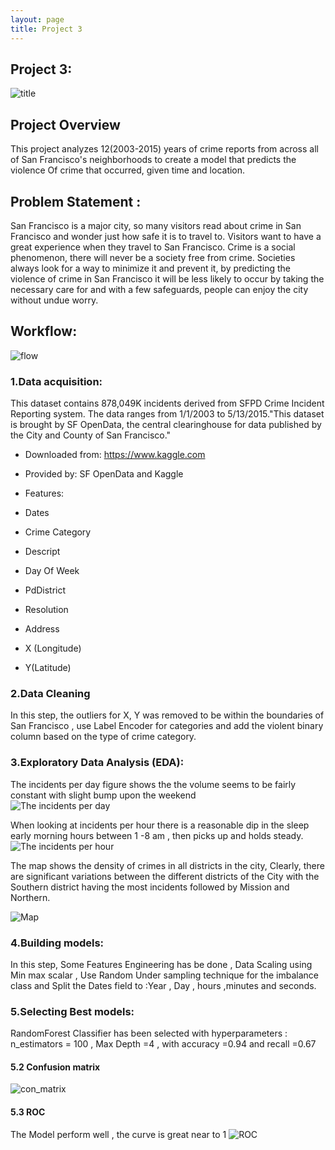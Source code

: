 ```yaml
---
layout: page
title: Project 3
---
```

## Project 3: 
![title]({{site.url}}/images/intro_crime)
## Project Overview 

This project analyzes 12(2003-2015) years of crime reports from across all of San Francisco's neighborhoods to create a model that predicts the violence Of crime  that occurred, given time and location.

## Problem Statement :
San Francisco is a major city, so many visitors read about crime in San Francisco and wonder just how safe it is to travel to. Visitors want to have a great experience when they travel to San Francisco. Crime is a social phenomenon, there will never be a society free from crime. Societies always look for a way to minimize it and prevent it, by predicting the violence of crime in San Francisco it will be less likely to occur by taking the necessary care for and with a few safeguards, people can enjoy the city without undue worry.




## Workflow:

![flow]({{site.url}}/images/flow3)

### 1.Data acquisition:
This dataset contains 878,049K incidents derived from SFPD Crime Incident Reporting system. The data ranges from 1/1/2003 to 5/13/2015."This dataset is brought by SF OpenData, the central clearinghouse for data published by the City and County of San Francisco."

+ Downloaded from: https://www.kaggle.com
+ Provided by: SF OpenData and Kaggle

+ Features: 
+ Dates
+ Crime Category
+ Descript
+ Day Of Week
+ PdDistrict
+ Resolution
+ Address
+ X (Longitude)
+ Y(Latitude)


### 2.Data Cleaning

In this step, the outliers for X, Y  was removed to be  within the boundaries  of San Francisco , use Label Encoder for categories and add the violent binary column based on the type of crime category. 




### 3.Exploratory Data Analysis (EDA):
The incidents per day figure shows the the volume seems to be fairly constant with slight bump upon the weekend  
![The incidents per day ]({{site.url}}/images/inc_perday)

When looking at incidents per hour there is a reasonable dip in the sleep early morning hours between 1 -8 am , then picks up and holds steady. 
![The incidents per hour ]({{site.url}}/images/violent_nonhour)

The map shows the density of crimes in all districts in the city, Clearly, there are significant variations between the different districts of the City with the Southern district having the most incidents followed by Mission and Northern.

![Map]({{site.url}}/images/mapp3)


### 4.Building models:  
In this step, Some Features Engineering has be done , Data Scaling using Min max scalar ,
Use Random Under sampling technique for the imbalance class and Split the Dates field to :Year , Day , hours ,minutes and seconds.

### 5.Selecting Best models:
RandomForest Classifier has been selected with hyperparameters : n_estimators = 100 , Max Depth =4 , with accuracy =0.94 and recall =0.67

#### 5.2 Confusion matrix
![con_matrix]({{site.url}}/images/con_matrix)

#### 5.3 ROC 
The Model perform well , the curve is great near to 1
![ROC]({{site.url}}/images/Roc_p3)




